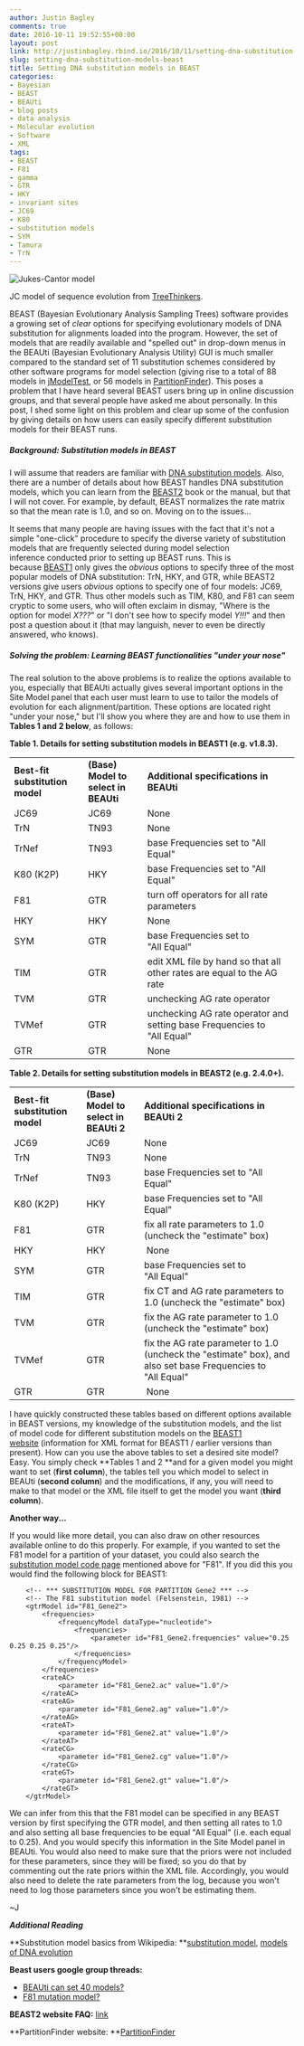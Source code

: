 ```yaml
---
author: Justin Bagley
comments: true
date: 2016-10-11 19:52:55+00:00
layout: post
link: http://justinbagley.rbind.io/2016/10/11/setting-dna-substitution-models-beast/
slug: setting-dna-substitution-models-beast
title: Setting DNA substitution models in BEAST
categories:
- Bayesian
- BEAST
- BEAUti
- blog posts
- data analysis
- Molecular evolution
- Software
- XML
tags:
- BEAST
- F81
- gamma
- GTR
- HKY
- invariant sites
- JC69
- K80
- substitution models
- SYM
- Tamura
- TrN
---
```


![Jukes-Cantor model](/images/jc-revised.png)

JC model of sequence evolution from [TreeThinkers](http://treethinkers.org/jukes-cantor-model-of-dna-substitution/).


BEAST (Bayesian Evolutionary Analysis Sampling Trees) software provides a growing set of _clear_ options for specifying evolutionary models of DNA substitution for alignments loaded into the program. However, the set of models that are readily available and "spelled out" in drop-down menus in the BEAUti (Bayesian Evolutionary Analysis Utility) GUI is much smaller compared to the standard set of 11 substitution schemes considered by other software programs for model selection (giving rise to a total of 88 models in [jModelTest](https://github.com/ddarriba/jmodeltest2), or 56 models in [PartitionFinder](http://www.robertlanfear.com/partitionfinder/)). This poses a problem that I have heard several BEAST users bring up in online discussion groups, and that several people have asked me about personally. In this post, I shed some light on this problem and clear up some of the confusion by giving details on how users can easily specify different substitution models for their BEAST runs. 



##### Background: Substitution models in BEAST

I will assume that readers are familiar with [DNA substitution models](https://en.wikipedia.org/wiki/Models_of_DNA_evolution). Also, there are a number of details about how BEAST handles DNA substitution models, which you can learn from the [BEAST2](http://beast2.org) book or the manual, but that I will not cover. For example, by default, BEAST normalizes the rate matrix so that the mean rate is 1.0, and so on. Moving on to the issues...

It seems that many people are having issues with the fact that it's not a simple "one-click" procedure to specify the diverse variety of substitution models that are frequently selected during model selection inference conducted prior to setting up BEAST runs. This is because [BEAST1](http://beast.bio.ed.ac.uk) only gives the _obvious_ options to specify three of the most popular models of DNA substitution: TrN, HKY, and GTR, while BEAST2 versions give users _obvious_ options to specify one of four models: JC69, TrN, HKY, and GTR. Thus other models such as TIM, K80, and F81 can seem cryptic to some users, who will often exclaim in dismay, "Where is the option for model _X???_" or "I don't see how to specify model _Y!!!_" and then post a question about it (that may languish, never to even be directly answered, who knows).


##### **Solving the problem: Learning BEAST functionalities "under your nose"**

The real solution to the above problems is to realize the options available to you, especially that BEAUti actually gives several important options in the Site Model panel that each user must learn to use to tailor the models of evolution for each alignment/partition. These options are located right "under your nose," but I'll show you where they are and how to use them in **Tables 1 and 2 below**, as follows:


**Table 1. Details for setting substitution models in BEAST1 (e.g. v1.8.3).**

<table >
<tbody >
<tr >
	<td ><strong>Best-fit substitution model</strong>
</td>
	<td ><strong>(Base) Model to select in BEAUti</strong>
</td>
	<td ><strong>Additional specifications in BEAUti</strong>
</td>
</tr>
<tr >
<td >JC69
</td>
<td >JC69
</td>
<td >None 
</td>
</tr>
<tr >
<td >TrN
</td>
<td >TN93
</td>
<td >None 
</td>
</tr>
<tr >
<td >TrNef
</td>
<td >TN93
</td>
<td >base Frequencies set to "All Equal"
</td>
</tr>
<tr >
<td >K80 (K2P)
</td>
<td >HKY
</td>
<td >base Frequencies set to "All Equal"
</td>
</tr>
<tr >
<td >F81
</td>
<td >GTR
</td>
<td >turn off operators for all rate parameters
</td>
</tr>
<tr >
<td >HKY
</td>
<td >HKY
</td>
<td >None
</td>
</tr>
<tr >
<td >SYM
</td>
<td >GTR
</td>
<td >base Frequencies set to "All Equal"
</td>
</tr>
<tr >
<td >TIM
</td>
<td >GTR
</td>
<td >edit XML file by hand so that all other rates are equal to the AG rate
</td>
</tr>
<tr >
<td >TVM
</td>
<td >GTR
</td>
<td >unchecking AG rate operator
</td>
</tr>
<tr >
<td >TVMef
</td>
<td >GTR
</td>
<td >unchecking AG rate operator and setting base Frequencies to "All Equal"
</td>
</tr>
<tr >
<td >GTR
</td>
<td >GTR
</td>
<td >None
</td>
</tr>
</tbody>
</table>


**Table 2. Details for setting substitution models in BEAST2 (e.g. 2.4.0+).**

<table >
<tbody >
<tr >
	<td ><strong>Best-fit substitution model</strong>
</td>
	<td ><strong>(Base) Model to select in BEAUti 2</strong>
</td>
	<td ><strong>Additional specifications in BEAUti 2</strong>
</td>
</tr>
<tr >
<td >JC69
</td>
<td >JC69
</td>
<td >None 
</td>
</tr>
<tr >
<td >TrN
</td>
<td >TN93
</td>
<td >None
</td>
</tr>
<tr >
<td >TrNef
</td>
<td >TN93
</td>
<td >base Frequencies set to "All Equal"
</td>
</tr>
<tr >
<td >K80 (K2P)
</td>
<td >HKY
</td>
<td >base Frequencies set to "All Equal"
</td>
</tr>
<tr >
<td >F81
</td>
<td >GTR
</td>
<td >fix all rate parameters to 1.0 (uncheck the "estimate" box)
</td>
</tr>
<tr >
<td >HKY
</td>
<td >HKY
</td>
<td > None
</td>
</tr>
<tr >
<td >SYM
</td>
<td >GTR
</td>
<td >base Frequencies set to "All Equal"
</td>
</tr>
<tr >
<td >TIM
</td>
<td >GTR
</td>
<td >fix CT and AG rate parameters to 1.0 (uncheck the "estimate" box)
</td>
</tr>
<tr >
<td >TVM
</td>
<td >GTR
</td>
<td >fix the AG rate parameter to 1.0 (uncheck the "estimate" box)
</td>
</tr>
<tr >
<td >TVMef
</td>
<td >GTR
</td>
<td >fix the AG rate parameter to 1.0 (uncheck the "estimate" box), and also set base Frequencies to "All Equal"
</td>
</tr>
<tr >
<td >GTR
</td>
<td >GTR
</td>
<td > None
</td>
</tr>
</tbody>
</table>


I have quickly constructed these tables based on different options available in BEAST versions, my knowledge of the substitution models, and the list of model code for different substitution models on the [BEAST1 website](http://beast.bio.ed.ac.uk/Substitution-model-code) (information for XML format for BEAST1 / earlier versions than present). How can you use the above tables to set a desired site model? Easy. You simply check **Tables 1 and 2 **and for a given model you might want to set (**first column**), the tables tell you which model to select in BEAUti (**second column**) and the modifications, if any, you will need to make to that model or the XML file itself to get the model you want (**third column**). 


**Another way...**

If you would like more detail, you can also draw on other resources available online to do this properly. For example, if you wanted to set the F81 model for a partition of your dataset, you could also search the [substitution model code page](http://beast.bio.ed.ac.uk/Substitution-model-code) mentioned above for "F81". If you did this you would find the following block for BEAST1:
    
```
    <!-- *** SUBSTITUTION MODEL FOR PARTITION Gene2 *** -->
    <!-- The F81 substitution model (Felsenstein, 1981) -->
    <gtrModel id="F81_Gene2">
    	<frequencies>
    		<frequencyModel dataType="nucleotide">
    			<frequencies>
    				<parameter id="F81_Gene2.frequencies" value="0.25 0.25 0.25 0.25"/>
    			</frequencies>
    		</frequencyModel>
    	</frequencies>
    	<rateAC>
    		<parameter id="F81_Gene2.ac" value="1.0"/>
    	</rateAC>
    	<rateAG>
    		<parameter id="F81_Gene2.ag" value="1.0"/>
    	</rateAG>
    	<rateAT>
    		<parameter id="F81_Gene2.at" value="1.0"/>
    	</rateAT>
    	<rateCG>
    		<parameter id="F81_Gene2.cg" value="1.0"/>
    	</rateCG>
    	<rateGT>
    		<parameter id="F81_Gene2.gt" value="1.0"/>
    	</rateGT>
    </gtrModel>
```


We can infer from this that the F81 model can be specified in any BEAST version by first specifying the GTR model, and then setting all rates to 1.0 and also setting all base frequencies to be equal "All Equal" (i.e. each equal to 0.25). And you would specify this information in the Site Model panel in BEAUti. You would also need to make sure that the priors were not included for these parameters, since they will be fixed; so you do that by commenting out the rate priors within the XML file. Accordingly, you would also need to delete the rate parameters from the log, because you won't need to log those parameters since you won't be estimating them.

~J


_**Additional Reading**_

**Substitution model basics from Wikipedia: **[substitution model](https://en.wikipedia.org/wiki/Substitution_model), [models of DNA evolution](https://en.wikipedia.org/wiki/Models_of_DNA_evolution)  

**Beast users google group threads:**
	
  * [BEAUti can set 40 models?](https://groups.google.com/forum/#!topic/beast-users/_zCoCTSkWRs)
  * [F81 mutation model?](https://groups.google.com/forum/#!topic/beast-users/FqmhFT0UOnU)


**BEAST2 website FAQ:** [link](http://www.beast2.org/wiki/index.php/FAQ#How_to_make_use_of_other_substitution_models_not_given_in_Beauti.3F_Specifically.2C_Jukes-Cantor_model.3F)


**PartitionFinder website: **[PartitionFinder](http://www.robertlanfear.com/partitionfinder/)
